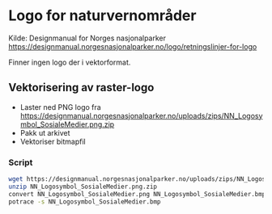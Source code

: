 # Logo for naturvernområder

Kilde: Designmanual for Norges nasjonalparker https://designmanual.norgesnasjonalparker.no/logo/retningslinjer-for-logo

Finner ingen logo der i vektorformat.

## Vektorisering av raster-logo

* Laster ned PNG logo fra https://designmanual.norgesnasjonalparker.no/uploads/zips/NN_Logosymbol_SosialeMedier.png.zip
* Pakk ut arkivet
* Vektoriser bitmapfil

### Script

```sh
wget https://designmanual.norgesnasjonalparker.no/uploads/zips/NN_Logosymbol_SosialeMedier.png.zip
unzip NN_Logosymbol_SosialeMedier.png.zip
convert NN_Logosymbol_SosialeMedier.png NN_Logosymbol_SosialeMedier.bmp
potrace -s NN_Logosymbol_SosialeMedier.bmp
```

